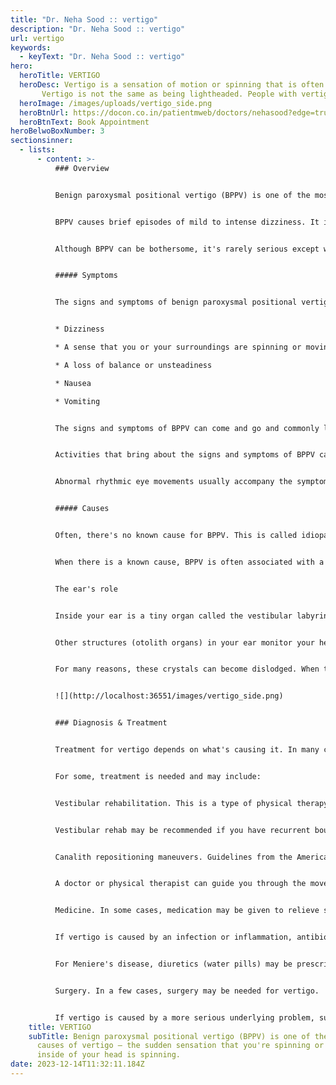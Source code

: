 ```yaml
---
title: "Dr. Neha Sood :: vertigo"
description: "Dr. Neha Sood :: vertigo"
url: vertigo
keywords:
  - keyText: "Dr. Neha Sood :: vertigo"
hero:
  heroTitle: VERTIGO
  heroDesc: Vertigo is a sensation of motion or spinning that is often described as dizziness.   
       Vertigo is not the same as being lightheaded. People with vertigo feel as though they are spinning or moving, or that the world is spinning around them. 
  heroImage: /images/uploads/vertigo_side.png
  heroBtnUrl: https://docon.co.in/patientmweb/doctors/nehasood?edge=true
  heroBtnText: Book Appointment
heroBelwoBoxNumber: 3
sectionsinner:
  - lists:
      - content: >-
          ### Overview


          Benign paroxysmal positional vertigo (BPPV) is one of the most common causes of vertigo — the sudden sensation that you're spinning or that the inside of your head is spinning.


          BPPV causes brief episodes of mild to intense dizziness. It is usually triggered by specific changes in your head's position. This might occur when you tip your head up or down, when you lie down, or when you turn over or sit up in bed.


          Although BPPV can be bothersome, it's rarely serious except when it increases the chance of falls. You can receive effective treatment for BPPV during a doctor's office visit.


          ##### Symptoms


          The signs and symptoms of benign paroxysmal positional vertigo (BPPV) may include:


          * Dizziness

          * A sense that you or your surroundings are spinning or moving (vertigo)

          * A loss of balance or unsteadiness

          * Nausea

          * Vomiting


          The signs and symptoms of BPPV can come and go and commonly last less than one minute. Episodes of BPPV can disappear for some time and then recur.


          Activities that bring about the signs and symptoms of BPPV can vary from person to person, but are almost always brought on by a change in head position. Some people also feel out of balance when standing or walking.


          Abnormal rhythmic eye movements usually accompany the symptoms of benign paroxysmal positional vertigo.


          ##### Causes


          Often, there's no known cause for BPPV. This is called idiopathic BPPV.


          When there is a known cause, BPPV is often associated with a minor to severe blow to your head. Less common causes of BPPV include disorders that damage your inner ear or, rarely, damage that occurs during ear surgery or long periods positioned on your back, such as in a dentist chair. BPPV also has been associated with migraines.


          The ear's role


          Inside your ear is a tiny organ called the vestibular labyrinth. It includes three loop-shaped structures (semicircular canals) that contain fluid and fine, hairlike sensors that monitor your head's rotation.


          Other structures (otolith organs) in your ear monitor your head's movements — up and down, right and left, back and forth — and your head's position related to gravity. These otolith organs contain crystals that make you sensitive to gravity.


          For many reasons, these crystals can become dislodged. When they become dislodged, they can move into one of the semicircular canals — especially while you're lying down. This causes the semicircular canal to become sensitive to head position changes it would normally not respond to, which is what makes you feel dizzy.


          ![](http://localhost:36551/images/vertigo_side.png)


          ### Diagnosis & Treatment


          Treatment for vertigo depends on what's causing it. In many cases, vertigo goes away without any treatment. This is because your brain is able to adapt, at least in part, to the inner ear changes, relying on other mechanisms to maintain balance.


          For some, treatment is needed and may include:


          Vestibular rehabilitation. This is a type of physical therapy aimed at helping strengthen the vestibular system. The function of the vestibular system is to send signals to the brain about head and body movements relative to gravity.


          Vestibular rehab may be recommended if you have recurrent bouts of vertigo. It helps train your other senses to compensate for vertigo.


          Canalith repositioning maneuvers. Guidelines from the American Academy of Neurology recommend a series of specific head and body movements for BPPV. The movements are done to move the calcium deposits out of the canal into an inner ear chamber so they can be absorbed by the body. You will likely have vertigo symptoms during the procedure as the canaliths move.


          A doctor or physical therapist can guide you through the movements. The movements are safe and often effective.


          Medicine. In some cases, medication may be given to relieve symptoms such as nausea or motion sickness associated with vertigo.


          If vertigo is caused by an infection or inflammation, antibiotics or steroids may reduce swelling and cure infection.


          For Meniere's disease, diuretics (water pills) may be prescribed to reduce pressure from fluid buildup.


          Surgery. In a few cases, surgery may be needed for vertigo.


          If vertigo is caused by a more serious underlying problem, such as a tumor or injury to the brain or neck, treatment for those problems may help to alleviate the vertigo.
    title: VERTIGO
    subTitle: Benign paroxysmal positional vertigo (BPPV) is one of the most common
      causes of vertigo — the sudden sensation that you're spinning or that the
      inside of your head is spinning.
date: 2023-12-14T11:32:11.184Z
---
```

